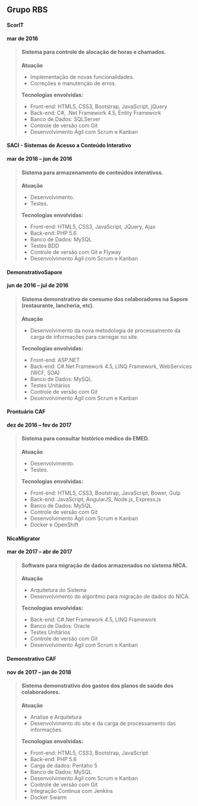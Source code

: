 ## Grupo RBS

#### **ScorIT**
**mar de 2016**
> #### Sistema para controle de alocação de horas e chamados.   
> **Atuação**  
>   - Implementação de novas funcionalidades.  
>   - Correções e manutenção de erros.  
>   
> **Tecnologias envolvidas:**  
>   - Front-end: HTML5, CSS3, Bootstrap, JavaScript, jQuery  
>   - Back-end: C#, .Net Framework 4.5, Entity Framework  
>   - Banco de Dados: SQLServer  
>   - Controle de versão com Git  
>   - Desenvolvimento Ágil com Scrum e Kanban

#### **SACI - Sistemas de Acesso a Conteúdo Interativo**
**mar de 2016 – jun de 2016**
> #### Sistema para armazenamento de conteúdos interativos.  
> **Atuação**   
>   - Desenvolvimento.  
>   - Testes.  
>   
> **Tecnologias envolvidas:**  
>   - Front-end: HTML5, CSS3, JavaScript, JQuery, Ajax  
>   - Back-end: PHP 5.6  
>   - Banco de Dados: MySQL  
>   - Testes BDD  
>   - Controle de versão com Git e Flyway  
>   - Desenvolvimento Ágil com Scrum e Kanban   

#### **DemonstrativoSapore**
**jun de 2016 – jul de 2016**
> #### Sistema demonstrativo de consumo dos colaboradores na Sapore (restaurante, lancheria, etc).  
> **Atuação**   
>   - Desenvolvimento da nova metodologia de processamento da carga de informações para carregar no site. 
>    
> **Tecnologias envolvidas:**  
>   - Front-end: ASP.NET
>   - Back-end: C#.Net Framework 4.5, LINQ Framework, WebServices (WCF, SOA) 
>   - Banco de Dados: MySQL  
>   - Testes Unitários  
>   - Controle de versão com Git  
>   - Desenvolvimento Ágil com Scrum e Kanban  

#### **Prontuário CAF**
**dez de 2016 – fev de 2017**
> #### Sistema para consultar histórico médico do EMED.  
> **Atuação**  
>   - Desenvolvimento.  
>   - Testes.  
>   
> **Tecnologias envolvidas:**   
>   - Front-end: HTML5, CSS3, Bootstrap, JavaScript, Bower, Gulp  
>   - Back-end: JavaScript, AngularJS, Node.js, Express.js  
>   - Banco de Dados: MySQL  
>   - Controle de versão com Git  
>   - Desenvolvimento Ágil com Scrum e Kanban  
>   - Docker e OpenShift  

#### **NicaMigrator**
**mar de 2017 – abr de 2017**
> #### Software para migração de dados armazenados no sistema NICA.  
> **Atuação**   
>   - Arquitetura do Sistema
>   - Desenvolvimento do algoritmo para migração de dados do NICA.
>     
> **Tecnologias envolvidas:**   
>   - Back-end: C#.Net Framework 4.5, LINQ Framework
>   - Banco de Dados: Oracle  
>   - Testes Unitários  
>   - Controle de versão com Git  
>   - Desenvolvimento Ágil com Scrum e Kanban  

#### **Demonstrativo CAF**
**nov de 2017 – jan de 2018**
> #### Sistema demonstrativo dos gastos dos planos de saúde dos colaboradores.
> **Atuação**   
>   - Analise e Arquitetura  
>   - Desenvolvimento do site e da carga de processamento das informações.
>     
> **Tecnologias envolvidas:**  
>   - Front-end: HTML5, CSS3, Bootstrap, JavaScript  
>   - Back-end: PHP 5.6  
>   - Carga de dados: Pentaho 5  
>   - Banco de Dados: MySQL    
>   - Desenvolvimento Ágil com Scrum e Kanban  
>   - Controle de versão com Git  
>   - Integração Continua com Jenkins
>   - Docker Swarm  